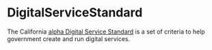 # DigitalServiceStandard

The California [alpha Digital Service Standard](https://github.com/CaliforniaDigitalServices/DigitalServiceStandard/wiki) is a set of criteria to help government create and run digital services. 

